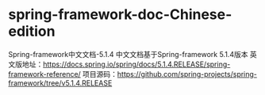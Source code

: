 # spring-framework-doc-Chinese-edition
Spring-framework中文文档-5.1.4
中文文档基于Spring-framework 5.1.4版本 英文版地址：https://docs.spring.io/spring/docs/5.1.4.RELEASE/spring-framework-reference/
项目源码：https://github.com/spring-projects/spring-framework/tree/v5.1.4.RELEASE
